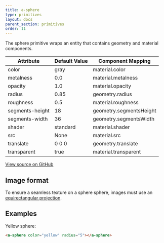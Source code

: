 ```yaml
---
title: a-sphere
type: primitives
layout: docs
parent_section: primitives
order: 11
---
```


The sphere primitive wraps an entity that contains geometry and material components.

| Attribute       | Default Value | Component Mapping       |
| --------------- | ------------- | -----------------       |
| color           | gray          | material.color          |
| metalness       | 0.0           | material.metalness      |
| opacity         | 1.0           | material.opacity        |
| radius          | 0.85          | geometry.radius         |
| roughness       | 0.5           | material.roughness      |
| segments-height | 18            | geometry.segmentsHeight |
| segments-width  | 36            | geometry.segmentsWidth  |
| shader          | standard      | material.shader         |
| src             | None          | material.src            |
| translate       | 0 0 0         | geometry.translate      |
| transparent     | true          | material.transparent    |

[View source on GitHub](https://github.com/aframevr/aframe/blob/master/elements/templates/a-sphere.html)

## Image format

To ensure a seamless texture on a sphere sphere, images must use an [equirectangular projection](https://en.wikipedia.org/wiki/Equirectangular_projection).

## Examples

Yellow sphere:

```html
<a-sphere color="yellow" radius="5"></a-sphere>
```
